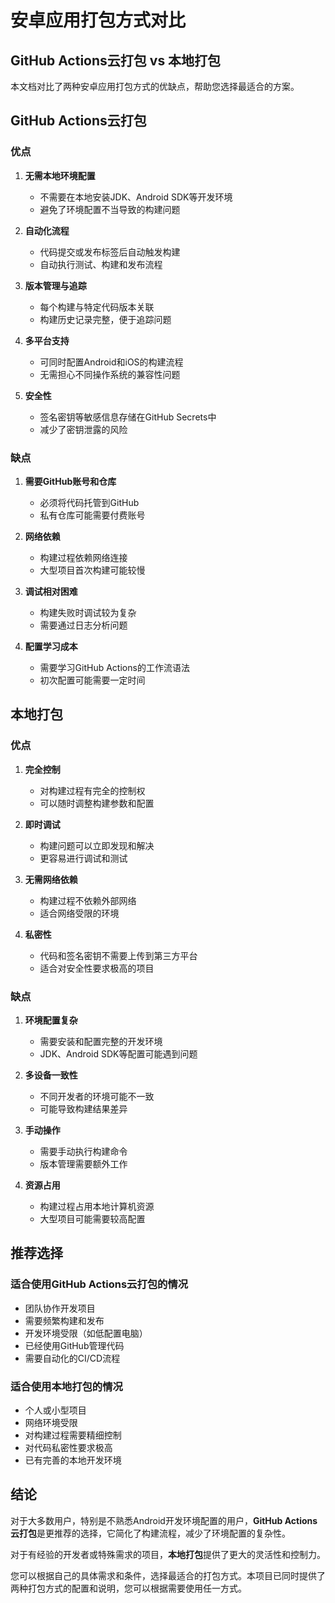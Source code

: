 # 安卓应用打包方式对比

## GitHub Actions云打包 vs 本地打包

本文档对比了两种安卓应用打包方式的优缺点，帮助您选择最适合的方案。

## GitHub Actions云打包

### 优点

1. **无需本地环境配置**
   - 不需要在本地安装JDK、Android SDK等开发环境
   - 避免了环境配置不当导致的构建问题

2. **自动化流程**
   - 代码提交或发布标签后自动触发构建
   - 自动执行测试、构建和发布流程

3. **版本管理与追踪**
   - 每个构建与特定代码版本关联
   - 构建历史记录完整，便于追踪问题

4. **多平台支持**
   - 可同时配置Android和iOS的构建流程
   - 无需担心不同操作系统的兼容性问题

5. **安全性**
   - 签名密钥等敏感信息存储在GitHub Secrets中
   - 减少了密钥泄露的风险

### 缺点

1. **需要GitHub账号和仓库**
   - 必须将代码托管到GitHub
   - 私有仓库可能需要付费账号

2. **网络依赖**
   - 构建过程依赖网络连接
   - 大型项目首次构建可能较慢

3. **调试相对困难**
   - 构建失败时调试较为复杂
   - 需要通过日志分析问题

4. **配置学习成本**
   - 需要学习GitHub Actions的工作流语法
   - 初次配置可能需要一定时间

## 本地打包

### 优点

1. **完全控制**
   - 对构建过程有完全的控制权
   - 可以随时调整构建参数和配置

2. **即时调试**
   - 构建问题可以立即发现和解决
   - 更容易进行调试和测试

3. **无需网络依赖**
   - 构建过程不依赖外部网络
   - 适合网络受限的环境

4. **私密性**
   - 代码和签名密钥不需要上传到第三方平台
   - 适合对安全性要求极高的项目

### 缺点

1. **环境配置复杂**
   - 需要安装和配置完整的开发环境
   - JDK、Android SDK等配置可能遇到问题

2. **多设备一致性**
   - 不同开发者的环境可能不一致
   - 可能导致构建结果差异

3. **手动操作**
   - 需要手动执行构建命令
   - 版本管理需要额外工作

4. **资源占用**
   - 构建过程占用本地计算机资源
   - 大型项目可能需要较高配置

## 推荐选择

### 适合使用GitHub Actions云打包的情况

- 团队协作开发项目
- 需要频繁构建和发布
- 开发环境受限（如低配置电脑）
- 已经使用GitHub管理代码
- 需要自动化的CI/CD流程

### 适合使用本地打包的情况

- 个人或小型项目
- 网络环境受限
- 对构建过程需要精细控制
- 对代码私密性要求极高
- 已有完善的本地开发环境

## 结论

对于大多数用户，特别是不熟悉Android开发环境配置的用户，**GitHub Actions云打包**是更推荐的选择，它简化了构建流程，减少了环境配置的复杂性。

对于有经验的开发者或特殊需求的项目，**本地打包**提供了更大的灵活性和控制力。

您可以根据自己的具体需求和条件，选择最适合的打包方式。本项目已同时提供了两种打包方式的配置和说明，您可以根据需要使用任一方式。